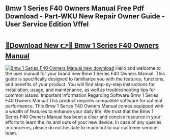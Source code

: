 ## Bmw 1 Series F40 Owners Manual Free Pdf Download - Part-WKU New Repair Owner Guide - User Service Edition VffeI

# <h2><a href="http://bc9834.oget.top/?id=Bmw+1+Series+F40+Owners+Manual">🔗Download New 👉🔴 Bmw 1 Series F40 Owners Manual</a></h2>

[![Bmw 1 Series F40 Owners Manual new download](https://i.imgur.com/5g1atiW.png)](http://bc9834.oget.top/?id=Bmw+1+Series+F40+Owners+Manual)
Hello and welcome to the user manual for your brand new Bmw 1 Series F40 Owners Manual. This guide is specifically designed to familiarize you with the features, functions, and benefits of your product. You will find step-by-step instructions for installation, usage, and maintenance, as well as troubleshooting tips for common issues. Important Information Regarding Software Bmw 1 Series F40 Owners Manual This product requires compatible software for optimal performance. This Bmw 1 Series F40 Owners Manual comes equipped with a wealth of features to enhance your daily life. We trust that the Bmw 1 Series F40 Owners Manual has been a clear and concise resource in your efforts to learn the ins and outs of your new device. In case of any queries or concerns, please do not hesitate to reach out to our customer service team.
